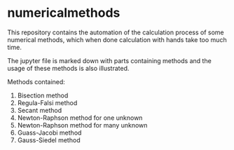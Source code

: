 # numericalmethods 
This repository contains the automation of the calculation process of some numerical methods, which when done calculation 
with hands take too much time.

The jupyter file is marked down with parts containing methods and the usage of these methods is also illustrated. 

Methods contained:
1. Bisection method
2. Regula-Falsi method
3. Secant method
4. Newton-Raphson method for one unknown
5. Newton-Raphson method for many unknown
6. Guass-Jacobi method 
7. Gauss-Siedel method

